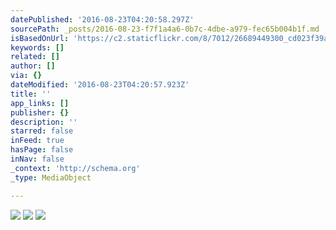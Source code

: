 ```yaml
---
datePublished: '2016-08-23T04:20:58.297Z'
sourcePath: _posts/2016-08-23-f7f1a4a6-0b7c-4dbe-a979-fec65b004b1f.md
isBasedOnUrl: 'https://c2.staticflickr.com/8/7012/26689449300_cd023f39a8_c.jpg'
keywords: []
related: []
author: []
via: {}
dateModified: '2016-08-23T04:20:57.923Z'
title: ''
app_links: []
publisher: {}
description: ''
starred: false
inFeed: true
hasPage: false
inNav: false
_context: 'http://schema.org'
_type: MediaObject

---
```

![](https://s3-us-west-2.amazonaws.com/the-grid-img/p/0e89d086bb14f99e7c230c0e20826ab3248e86c4.jpg)
![](https://imgflo.herokuapp.com/graph/vahj1ThiexotieMo/ec9732baed700a437c42c1e4d5ee231a/noop.jpg?input=https%3A%2F%2Fc2.staticflickr.com%2F8%2F7384%2F11049235865_e6ffde65f3_b.jpg)
![](https://s3-us-west-2.amazonaws.com/the-grid-img/p/11898af72df31e2da5f0e76766f493e80d87fa0c.jpg)